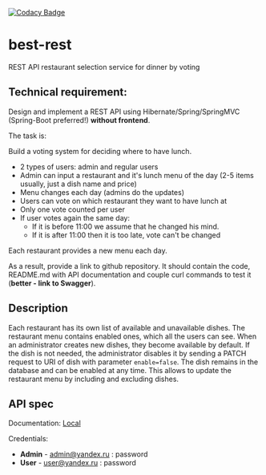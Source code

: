 [![Codacy Badge](https://app.codacy.com/project/badge/Grade/49b615cd1ce5450ca69b231a682d83c7)](https://www.codacy.com/gh/filatov-tech/best-rest/dashboard?utm_source=github.com&amp;utm_medium=referral&amp;utm_content=filatov-tech/best-rest&amp;utm_campaign=Badge_Grade)
# best-rest
REST API restaurant selection service for dinner by voting

##  Technical requirement:
Design and implement a REST API using Hibernate/Spring/SpringMVC (Spring-Boot preferred!) **without frontend**.

The task is:

Build a voting system for deciding where to have lunch.

* 2 types of users: admin and regular users
* Admin can input a restaurant and it's lunch menu of the day (2-5 items usually, just a dish name and price)
* Menu changes each day (admins do the updates)
* Users can vote on which restaurant they want to have lunch at
* Only one vote counted per user
* If user votes again the same day:
  - If it is before 11:00 we assume that he changed his mind.
  - If it is after 11:00 then it is too late, vote can't be changed

Each restaurant provides a new menu each day.

As a result, provide a link to github repository. It should contain the code, README.md with API documentation and couple curl commands to test it (**better - link to Swagger**).

## Description
Each restaurant has its own list of available and unavailable dishes. The restaurant menu contains enabled ones, which all the users can see. When an administrator creates new dishes, they become available by default. If the dish is not needed, the administrator disables it by sending a PATCH request to URI of dish with parameter `enable=false`. The dish remains in the database and can be enabled at any time. This allows to update the restaurant menu by including and excluding dishes.

## API spec
Documentation: [Local](http://localhost:8080/best-rest/api/v1/swagger-ui/index.html#/ "Local")

Credentials:
- **Admin** - admin@yandex.ru : password
- **User** - user@yandex.ru : password